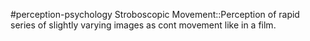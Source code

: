 #perception-psychology 
Stroboscopic Movement::Perception of rapid series of slightly varying images as cont movement like in a film.
<!--SR:!2024-02-05,3,250-->
